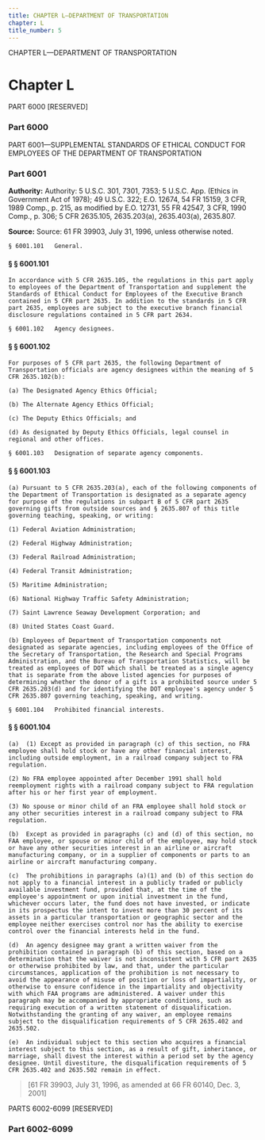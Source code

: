 ```yaml
---
title: CHAPTER L—DEPARTMENT OF TRANSPORTATION
chapter: L
title_number: 5
---
```


CHAPTER L—DEPARTMENT OF TRANSPORTATION

# Chapter L

  PART 6000 [RESERVED]

### Part 6000

  PART 6001—SUPPLEMENTAL STANDARDS OF ETHICAL CONDUCT FOR EMPLOYEES OF THE DEPARTMENT OF TRANSPORTATION

### Part 6001

**Authority:** Authority: 5 U.S.C. 301, 7301, 7353; 5 U.S.C. App. (Ethics in Government Act of 1978); 49 U.S.C. 322; E.O. 12674, 54 FR 15159, 3 CFR, 1989 Comp., p. 215, as modified by E.O. 12731, 55 FR 42547, 3 CFR, 1990 Comp., p. 306; 5 CFR 2635.105, 2635.203(a), 2635.403(a), 2635.807.

**Source:** Source: 61 FR 39903, July 31, 1996, unless otherwise noted.

    § 6001.101   General.

#### § § 6001.101

    In accordance with 5 CFR 2635.105, the regulations in this part apply to employees of the Department of Transportation and supplement the Standards of Ethical Conduct for Employees of the Executive Branch contained in 5 CFR part 2635. In addition to the standards in 5 CFR part 2635, employees are subject to the executive branch financial disclosure regulations contained in 5 CFR part 2634.

    § 6001.102   Agency designees.

#### § § 6001.102

    For purposes of 5 CFR part 2635, the following Department of Transportation officials are agency designees within the meaning of 5 CFR 2635.102(b):

    (a) The Designated Agency Ethics Official;

    (b) The Alternate Agency Ethics Official;

    (c) The Deputy Ethics Officials; and

    (d) As designated by Deputy Ethics Officials, legal counsel in regional and other offices.

    § 6001.103   Designation of separate agency components.

#### § § 6001.103

    (a) Pursuant to 5 CFR 2635.203(a), each of the following components of the Department of Transportation is designated as a separate agency for purpose of the regulations in subpart B of 5 CFR part 2635 governing gifts from outside sources and § 2635.807 of this title governing teaching, speaking, or writing:

    (1) Federal Aviation Administration;

    (2) Federal Highway Administration;

    (3) Federal Railroad Administration;

    (4) Federal Transit Administration;

    (5) Maritime Administration;

    (6) National Highway Traffic Safety Administration;

    (7) Saint Lawrence Seaway Development Corporation; and

    (8) United States Coast Guard.

    (b) Employees of Department of Transportation components not designated as separate agencies, including employees of the Office of the Secretary of Transportation, the Research and Special Programs Administration, and the Bureau of Transportation Statistics, will be treated as employees of DOT which shall be treated as a single agency that is separate from the above listed agencies for purposes of determining whether the donor of a gift is a prohibited source under 5 CFR 2635.203(d) and for identifying the DOT employee's agency under 5 CFR 2635.807 governing teaching, speaking, and writing.

    § 6001.104   Prohibited financial interests.

#### § § 6001.104

    (a)  (1) Except as provided in paragraph (c) of this section, no FRA employee shall hold stock or have any other financial interest, including outside employment, in a railroad company subject to FRA regulation.

    (2) No FRA employee appointed after December 1991 shall hold reemployment rights with a railroad company subject to FRA regulation after his or her first year of employment.

    (3) No spouse or minor child of an FRA employee shall hold stock or any other securities interest in a railroad company subject to FRA regulation.

    (b)  Except as provided in paragraphs (c) and (d) of this section, no FAA employee, or spouse or minor child of the employee, may hold stock or have any other securities interest in an airline or aircraft manufacturing company, or in a supplier of components or parts to an airline or aircraft manufacturing company.

    (c)  The prohibitions in paragraphs (a)(1) and (b) of this section do not apply to a financial interest in a publicly traded or publicly available investment fund, provided that, at the time of the employee's appointment or upon initial investment in the fund, whichever occurs later, the fund does not have invested, or indicate in its prospectus the intent to invest more than 30 percent of its assets in a particular transportation or geographic sector and the employee neither exercises control nor has the ability to exercise control over the financial interests held in the fund.

    (d)  An agency designee may grant a written waiver from the prohibition contained in paragraph (b) of this section, based on a determination that the waiver is not inconsistent with 5 CFR part 2635 or otherwise prohibited by law, and that, under the particular circumstances, application of the prohibition is not necessary to avoid the appearance of misuse of position or loss of impartiality, or otherwise to ensure confidence in the impartiality and objectivity with which FAA programs are administered. A waiver under this paragraph may be accompanied by appropriate conditions, such as requiring execution of a written statement of disqualification. Notwithstanding the granting of any waiver, an employee remains subject to the disqualification requirements of 5 CFR 2635.402 and 2635.502.

    (e)  An individual subject to this section who acquires a financial interest subject to this section, as a result of gift, inheritance, or marriage, shall divest the interest within a period set by the agency designee. Until divestiture, the disqualification requirements of 5 CFR 2635.402 and 2635.502 remain in effect.

> [61 FR 39903, July 31, 1996, as amended at 66 FR 60140, Dec. 3, 2001]

  PARTS 6002-6099 [RESERVED]

### Part 6002-6099

